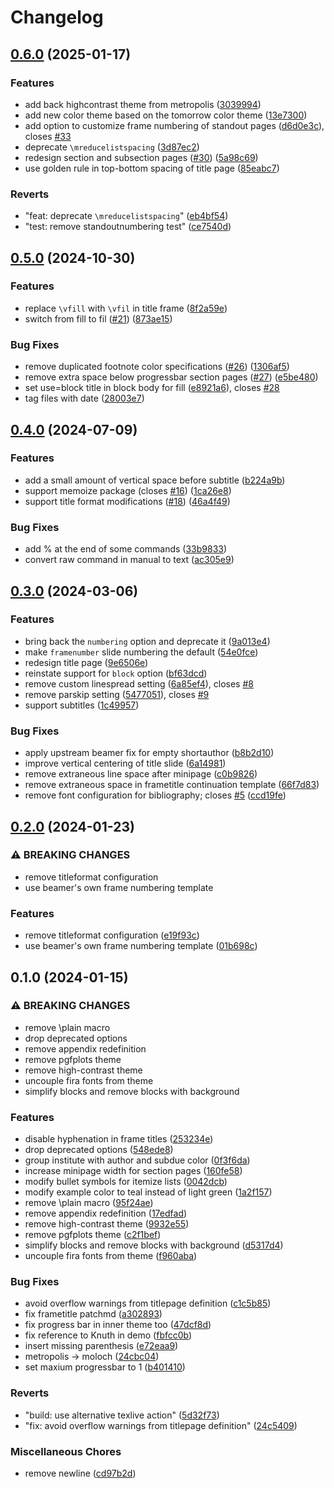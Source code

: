 # Changelog

## [0.6.0](https://github.com/jolars/moloch/compare/v0.5.0...v0.6.0) (2025-01-17)


### Features

* add back highcontrast theme from metropolis ([3039994](https://github.com/jolars/moloch/commit/3039994e27a01d54d7a3cfa696318413161f5e15))
* add new color theme based on the tomorrow color theme ([13e7300](https://github.com/jolars/moloch/commit/13e73007c6d29989684aa228f7f74d3bdcce526f))
* add option to customize frame numbering of standout pages ([d6d0e3c](https://github.com/jolars/moloch/commit/d6d0e3c61565f06d1987c275e2460c9b61ef8ae3)), closes [#33](https://github.com/jolars/moloch/issues/33)
* deprecate `\mreducelistspacing` ([3d87ec2](https://github.com/jolars/moloch/commit/3d87ec2d8d4a81c09d13083aa61af2a36ce6dd1d))
* redesign section and subsection pages  ([#30](https://github.com/jolars/moloch/issues/30)) ([5a98c69](https://github.com/jolars/moloch/commit/5a98c69a3f07b5b36d5d2c5e5a117e25c472ad22))
* use golden rule in top-bottom spacing of title page ([85eabc7](https://github.com/jolars/moloch/commit/85eabc7beef4296dcc7a7ac53eb0f7a785fe8c35))


### Reverts

* "feat: deprecate `\mreducelistspacing`" ([eb4bf54](https://github.com/jolars/moloch/commit/eb4bf54e734a64936903d18dbb6d1668d769fa01))
* "test: remove standoutnumbering test" ([ce7540d](https://github.com/jolars/moloch/commit/ce7540d71caf490cbd3129345cd778b1519394d9))

## [0.5.0](https://github.com/jolars/moloch/compare/v0.4.0...v0.5.0) (2024-10-30)


### Features

* replace `\vfill` with `\vfil` in title frame ([8f2a59e](https://github.com/jolars/moloch/commit/8f2a59e239cf0ae32f1a5c8fbf6ad739fa1cd328))
* switch from fill to fil ([#21](https://github.com/jolars/moloch/issues/21)) ([873ae15](https://github.com/jolars/moloch/commit/873ae154824ed10d45f05c6efe4c4cc73eca1a22))


### Bug Fixes

* remove duplicated footnote color specifications ([#26](https://github.com/jolars/moloch/issues/26)) ([1306af5](https://github.com/jolars/moloch/commit/1306af5a73e0a030ece2ad9825496cc28507ad54))
* remove extra space below progressbar section pages ([#27](https://github.com/jolars/moloch/issues/27)) ([e5be480](https://github.com/jolars/moloch/commit/e5be4806ab9b975be8e8f67434c80fd2155e30b2))
* set use=block title in block body for fill ([e8921a6](https://github.com/jolars/moloch/commit/e8921a69642166ef22b9b27cd3633a735c22f153)), closes [#28](https://github.com/jolars/moloch/issues/28)
* tag files with date ([28003e7](https://github.com/jolars/moloch/commit/28003e7502ce420a0e24b96e27ba3d30b9b0ecbc))

## [0.4.0](https://github.com/jolars/moloch/compare/v0.3.0...v0.4.0) (2024-07-09)


### Features

* add a small amount of vertical space before subtitle ([b224a9b](https://github.com/jolars/moloch/commit/b224a9b5067187e64a7669b61aee029447535729))
* support memoize package (closes [#16](https://github.com/jolars/moloch/issues/16)) ([1ca26e8](https://github.com/jolars/moloch/commit/1ca26e857a331fcb29296c4987b69aea0db90fae))
* support title format modifications ([#18](https://github.com/jolars/moloch/issues/18)) ([46a4f49](https://github.com/jolars/moloch/commit/46a4f49e8bb95798c2d6f3b69a1b96128d95cb8b))


### Bug Fixes

* add % at the end of some commands ([33b9833](https://github.com/jolars/moloch/commit/33b9833f21d3e0654fe2452d0b8ac8e8eb3a47bb))
* convert raw command in manual to text ([ac305e9](https://github.com/jolars/moloch/commit/ac305e9b547ce44e0573f333adc4e6684eb88b68))

## [0.3.0](https://github.com/jolars/moloch/compare/v0.2.0...v0.3.0) (2024-03-06)


### Features

* bring back the `numbering` option and deprecate it ([9a013e4](https://github.com/jolars/moloch/commit/9a013e4d46e1c009f058862525c4d92983c4103c))
* make `framenumber` slide numbering the default ([54e0fce](https://github.com/jolars/moloch/commit/54e0fce68b39a10aabf646c000ffa6656dede748))
* redesign title page ([9e6506e](https://github.com/jolars/moloch/commit/9e6506eccdf1a55ac88540df3bf792b88f07fc7a))
* reinstate support for `block` option ([bf63dcd](https://github.com/jolars/moloch/commit/bf63dcd17922277a198465485931f414a9426636))
* remove custom linespread setting ([6a85ef4](https://github.com/jolars/moloch/commit/6a85ef4ecd170550411cd00e65fe1e1a8d88b80b)), closes [#8](https://github.com/jolars/moloch/issues/8)
* remove parskip setting ([5477051](https://github.com/jolars/moloch/commit/54770512988927ab3c8264c7fce592cd0a4e32f8)), closes [#9](https://github.com/jolars/moloch/issues/9)
* support subtitles ([1c49957](https://github.com/jolars/moloch/commit/1c499577ea8f8aadf2403bdbd4efa603cf5a64d6))


### Bug Fixes

* apply upstream beamer fix for empty shortauthor ([b8b2d10](https://github.com/jolars/moloch/commit/b8b2d1090da3082a8b0370ef3411f70cc6c6fc1f))
* improve vertical centering of title slide ([6a14981](https://github.com/jolars/moloch/commit/6a149812409ce9072b785677fe562c5c80af22d4))
* remove extraneous line space after minipage ([c0b9826](https://github.com/jolars/moloch/commit/c0b98267ac70d75d69c5114e93b15722849fe712))
* remove extraneous space in frametitle continuation template ([66f7d83](https://github.com/jolars/moloch/commit/66f7d833a9e9e55626f38b2d3bc50303317a6b1c))
* remove font configuration for bibliography; closes [#5](https://github.com/jolars/moloch/issues/5) ([ccd19fe](https://github.com/jolars/moloch/commit/ccd19fe2dd20f40813e07c96a88700d5844b6e5d))

## [0.2.0](https://github.com/jolars/moloch/compare/v0.1.0...v0.2.0) (2024-01-23)


### ⚠ BREAKING CHANGES

* remove titleformat configuration
* use beamer's own frame numbering template

### Features

* remove titleformat configuration ([e19f93c](https://github.com/jolars/moloch/commit/e19f93c40a92ae28f5e7bf26cc48b68675501c89))
* use beamer's own frame numbering template ([01b698c](https://github.com/jolars/moloch/commit/01b698c7838d2e09057a240054c3acb3c75be8dc))

## 0.1.0 (2024-01-15)


### ⚠ BREAKING CHANGES

* remove \plain macro
* drop deprecated options
* remove appendix redefinition
* remove pgfplots theme
* remove high-contrast theme
* uncouple fira fonts from theme
* simplify blocks and remove blocks with background

### Features

* disable hyphenation in frame titles ([253234e](https://github.com/jolars/moloch/commit/253234e7b262d98e216dfadffddf29023f7af06f))
* drop deprecated options ([548ede8](https://github.com/jolars/moloch/commit/548ede8413f1f0d5d2b762de9798f44351b2f81b))
* group institute with author and subdue color ([0f3f6da](https://github.com/jolars/moloch/commit/0f3f6da5733f151368d181243d74055920074fc0))
* increase minipage width for section pages ([160fe58](https://github.com/jolars/moloch/commit/160fe5854e87151f7b74faf29daf9969a1ef8328))
* modify bullet symbols for itemize lists ([0042dcb](https://github.com/jolars/moloch/commit/0042dcb8b7caa4b4b277aaa779fd2fe62f8f2ec4))
* modify example color to teal instead of light green ([1a2f157](https://github.com/jolars/moloch/commit/1a2f1573dc588c8e93ba6572c109620edde2d3c8))
* remove \plain macro ([95f24ae](https://github.com/jolars/moloch/commit/95f24ae73ac72d9501de0760e48bbc0cacce797f))
* remove appendix redefinition ([17edfad](https://github.com/jolars/moloch/commit/17edfad5975192df7561e6404bff14ba40726d2b))
* remove high-contrast theme ([9932e55](https://github.com/jolars/moloch/commit/9932e55efcb3ed56e402301c8aec7a3583915dd9))
* remove pgfplots theme ([c2f1bef](https://github.com/jolars/moloch/commit/c2f1bef3cc7b2a4c48bf2e4f3e7c0c857a54c6fa))
* simplify blocks and remove blocks with background ([d5317d4](https://github.com/jolars/moloch/commit/d5317d4d05c06ac85f4cbaa7e4a17f493bc6cc32))
* uncouple fira fonts from theme ([f960aba](https://github.com/jolars/moloch/commit/f960aba4ee56aabad24ab232a71e6673e00dc0db))


### Bug Fixes

* avoid overflow warnings from titlepage definition ([c1c5b85](https://github.com/jolars/moloch/commit/c1c5b85c301e0cd54213e15de8d5c606d0336059))
* fix frametitle patchmd ([a302893](https://github.com/jolars/moloch/commit/a30289334007b497b24a111896cc68bcc08fbd42))
* fix progress bar in inner theme too ([47dcf8d](https://github.com/jolars/moloch/commit/47dcf8df1ab26024e63e1f60ea59fd83a2210a2c))
* fix reference to Knuth in demo ([fbfcc0b](https://github.com/jolars/moloch/commit/fbfcc0b7ad78bd3628b8f98b15f32a57aaf32d38))
* insert missing parenthesis ([e72eaa9](https://github.com/jolars/moloch/commit/e72eaa9af24cdb1646e1785247c6579321cf6ad5))
* metropolis -&gt; moloch ([24cbc04](https://github.com/jolars/moloch/commit/24cbc0497a95e2a91f81fb996a0453dfb4bcdff0))
* set maxium progressbar to 1 ([b401410](https://github.com/jolars/moloch/commit/b4014101fec3c12a5f5960817f97234511ac1aa5))


### Reverts

* "build: use alternative texlive action" ([5d32f73](https://github.com/jolars/moloch/commit/5d32f73e69a178665b3bc059e8973bc394eb3a4f))
* "fix: avoid overflow warnings from titlepage definition" ([24c5409](https://github.com/jolars/moloch/commit/24c540998b637bd80f4318d3df603329bcade81f))


### Miscellaneous Chores

* remove newline ([cd97b2d](https://github.com/jolars/moloch/commit/cd97b2dcb6758f674ce173ff4c45e080d37b5374))
